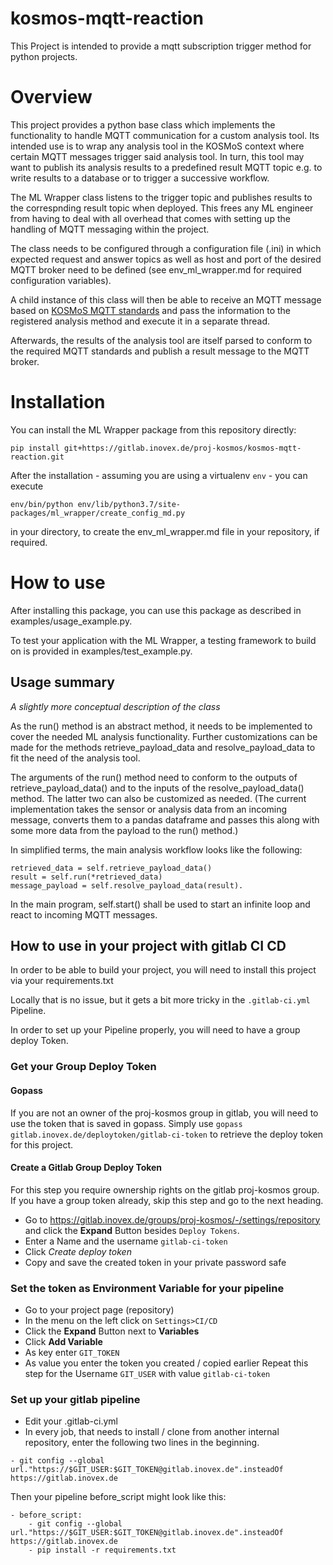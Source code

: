 # kosmos-mqtt-reaction

This Project is intended to provide a mqtt subscription trigger method for python projects.


# Overview
This project provides a python base class which implements the functionality
to handle MQTT communication for a custom analysis tool.
Its intended use is to wrap any analysis tool in the KOSMoS context where certain MQTT messages trigger said analysis tool. In turn, this tool may want to publish its analysis results to a predefined result MQTT topic e.g. to write results to a database or to trigger a successive workflow.

The ML Wrapper class listens to the trigger topic and publishes results to the correspnding result topic when deployed. This frees any ML engineer from having to deal with all overhead that comes with setting up the handling of MQTT messaging within the project.

The class needs to be configured through a configuration file (.ini) in which
expected request and answer topics as well as host and port of the desired MQTT broker need to be defined (see env_ml_wrapper.md for required configuration variables).

A child instance of this class will then be able to receive an MQTT message based on [KOSMoS MQTT standards](https://confluence.inovex.de/display/KOSMOS/MQTT) and pass the information to the registered analysis method and execute it in a separate thread.

Afterwards, the results of the analysis tool are itself parsed to conform to the required MQTT standards and publish a result message to the MQTT broker.

# Installation
You can install the ML Wrapper package from this repository directly:

```
pip install git+https://gitlab.inovex.de/proj-kosmos/kosmos-mqtt-reaction.git
```
After the installation - assuming you are using a virtualenv `env` - you can execute 
```
env/bin/python env/lib/python3.7/site-packages/ml_wrapper/create_config_md.py
```
in your directory, to create the env_ml_wrapper.md file in your repository, if required.
    

# How to use
After installing this package, you can use this package as described in examples/usage_example.py.

To test your application with the ML Wrapper, a testing framework to build on is provided in examples/test_example.py.

## Usage summary
*A slightly more conceptual description of the class*

As the run() method is an abstract method, it needs to be implemented to cover the needed ML analysis functionality.
Further customizations can be made for the methods retrieve_payload_data and resolve_payload_data to fit the need of the analysis tool.

The arguments of the run() method need to conform
to the outputs of retrieve_payload_data() and to the inputs
of the resolve_payload_data() method.
The latter two can also be customized as needed.
(The current implementation takes the sensor or analysis data from an
incoming message, converts them to a pandas dataframe and passes this along with some more data from the payload to the run() method.)

In simplified terms, the main analysis workflow looks like the following:

    retrieved_data = self.retrieve_payload_data()
    result = self.run(*retrieved_data)
    message_payload = self.resolve_payload_data(result).

In the main program, self.start() shall be used to start an
infinite loop and react to incoming MQTT messages.

## How to use in your project with gitlab CI CD
In order to be able to build your project, you will need to install this project via your requirements.txt

Locally that is no issue, but it gets a bit more tricky in the `.gitlab-ci.yml` Pipeline.

In order to set up your Pipeline properly, you will need to have a group deploy Token.
### Get your Group Deploy Token
#### Gopass
If you are not an owner of the proj-kosmos group in gitlab, you will need to use the
token that is saved in gopass. Simply use `gopass gitlab.inovex.de/deploytoken/gitlab-ci-token`
to retrieve the deploy token for this project.

#### Create a Gitlab Group Deploy Token
For this step you require ownership rights on the gitlab proj-kosmos group.
If you have a group token already, skip this step and go to the next heading.
- Go to https://gitlab.inovex.de/groups/proj-kosmos/-/settings/repository and click the
**Expand** Button besides `Deploy Tokens`.
- Enter a Name and the username `gitlab-ci-token`
- Click *Create deploy token*
- Copy and save the created token in your private password safe

### Set the token as Environment Variable for your pipeline
- Go to your project page (repository)
- In the menu on the left click on `Settings>CI/CD`
- Click the **Expand** Button next to **Variables**
- Click **Add Variable**
- As key enter `GIT_TOKEN`
- As value you enter the token you created / copied earlier
Repeat this step for the Username `GIT_USER` with value `gitlab-ci-token`

### Set up your gitlab pipeline
- Edit your .gitlab-ci.yml
- In every job, that needs to install / clone from another internal repository, 
enter the following two lines in the beginning.
```
- git config --global url."https://$GIT_USER:$GIT_TOKEN@gitlab.inovex.de".insteadOf https://gitlab.inovex.de
```
Then your pipeline before_script might look like this:
```
- before_script:
    - git config --global url."https://$GIT_USER:$GIT_TOKEN@gitlab.inovex.de".insteadOf https://gitlab.inovex.de
    - pip install -r requirements.txt
```
